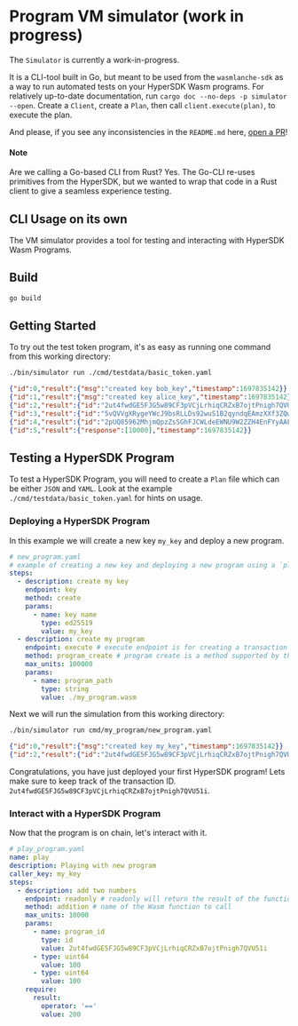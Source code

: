 # Program VM simulator (work in progress)

The `Simulator` is currently a work-in-progress.

It is a CLI-tool built in Go, but meant to be used from the `wasmlanche-sdk` as a way to run automated tests on your HyperSDK Wasm programs. For relatively up-to-date documentation, run `cargo doc --no-deps -p simulator --open`. Create a `Client`, create a `Plan`, then call `client.execute(plan)`, to execute the plan.

And please, if you see any inconsistencies in the `README.md` here, [open a PR](https://github.com/ava-labs/hypersdk/edit/main/x/programs/cmd/simulator/README.md)!

#### Note

Are we calling a Go-based CLI from Rust? Yes. The Go-CLI re-uses primitives from the HyperSDK, but we wanted to wrap that code in a Rust client to give a seamless experience testing.

## CLI Usage on its own

The VM simulator provides a tool for testing and interacting with HyperSDK Wasm Programs.

## Build

```sh
go build
```

## Getting Started

To try out the test token program, it's as easy as running one command from this working directory:

```sh
./bin/simulator run ./cmd/testdata/basic_token.yaml
```

```json
{"id":0,"result":{"msg":"created key bob_key","timestamp":1697835142}}
{"id":1,"result":{"msg":"created key alice_key","timestamp":1697835142}}
{"id":2,"result":{"id":"2ut4fwdGE5FJG5w89CF3pVCjLrhiqCRZxB7ojtPnigh7QVU51i","timestamp":1697835142}}
{"id":3,"result":{"id":"5vQVVgXRygeYWcJ9bsRLLDs92wuS1B2qyndqEAmzXXf3ZQwAq","timestamp":1697835142}}
{"id":4,"result":{"id":"2pUQ85962MhjmQpzZsSGhFJCWLdeEWNU9W2ZZH4EnFYyAAF4Qr","timestamp":1697835142}}
{"id":5,"result":{"response":[10000],"timestamp":1697835142}}
```

## Testing a HyperSDK Program

To test a HyperSDK Program, you will need to create a `Plan` file which can be
either `JSON` and `YAML`. Look at the example `./cmd/testdata/basic_token.yaml`
for hints on usage.

### Deploying a HyperSDK Program

In this example we will create a new key `my_key` and deploy a new program.

```yaml
# new_program.yaml
# example of creating a new key and deploying a new program using a `plan` file
steps:
  - description: create my key
    endpoint: key
    method: create
    params:
      - name: key name
        type: ed25519
        value: my_key
  - description: create my program
    endpoint: execute # execute endpoint is for creating a transaction
    method: program_create # program create is a method supported by the simulator
    max_units: 100000
    params:
      - name: program_path
        type: string
        value: ./my_program.wasm
```

Next we will run the simulation from this working directory:

```sh
./bin/simulator run cmd/my_program/new_program.yaml
```

```json
{"id":0,"result":{"msg":"created key my_key","timestamp":1697835142}}
{"id":2,"result":{"id":"2ut4fwdGE5FJG5w89CF3pVCjLrhiqCRZxB7ojtPnigh7QVU51i","timestamp":1697835142}}
```

Congratulations, you have just deployed your first HyperSDK program! Lets make
sure to keep track of the transaction ID.
`2ut4fwdGE5FJG5w89CF3pVCjLrhiqCRZxB7ojtPnigh7QVU51i`.

### Interact with a HyperSDK Program

Now that the program is on chain, let's interact with it.

```yaml
# play_program.yaml
name: play
description: Playing with new program
caller_key: my_key
steps:
  - description: add two numbers
    endpoint: readonly # readonly will return the result of the function
    method: addition # name of the Wasm function to call
    max_units: 10000
    params:
      - name: program_id
        type: id
        value: 2ut4fwdGE5FJG5w89CF3pVCjLrhiqCRZxB7ojtPnigh7QVU51i
      - type: uint64
        value: 100
      - type: uint64
        value: 100
    require:
      result:
        operator: '=='
        value: 200
```
